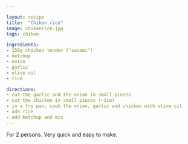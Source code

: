 ```yaml
---

layout: recipe
title:  "Chiken rice"
image: chikenrice.jpg
tags: chiken

ingredients:
- 150g chicken tender ("sasami")
- ketchup
- onion
- garlic
- olive oil
- rice

directions:
- cut the garlic and the onion in small pieces
- cut the chicken in small pieces (~1cm)
- in a fry pan, cook the onion, garlic and chicken with olive oil
- add rice
- add ketchup and mix
---
```


For 2 persons.
Very quick and easy to make.


